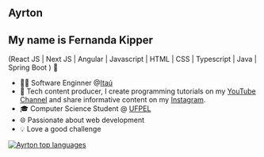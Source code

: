 
## Ayrton
## My name is Fernanda Kipper
(React JS | Next JS | Angular  | Javascript | HTML | CSS | Typescript | Java | Spring Boot ) 🚀
- 👩‍💻 Software Enginner @[Itaú](https://www.itau.com.br/)
- 🎥 Tech content producer, I create programming tutorials on my [YouTube Channel](https://www.youtube.com/@kipperdev) and share informative content on my [Instagram](https://www.instagram.com/kipper.dev/).
- 🎓 Computer Science Student @ [UFPEL](https://portal.ufpel.edu.br/)
- 🌐 Passionate about web development
- 💡 Love a good challenge

<div align="left">
  
[![Ayrton top languages](https://github-readme-stats.vercel.app/api/top-langs/?username=Ayrton-Machado&theme=red-white)](https://github.com/anuraghazra/github-readme-stats)
  
 </div>
